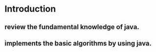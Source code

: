 # Introduction
review the fundamental knowledge of java.
--
implements the basic algorithms by using java.
--


